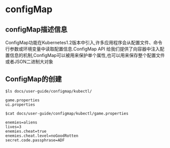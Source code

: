 # configMap

## configMap描述信息

ConfigMap功能在Kubernetes1.2版本中引入,许多应用程序会从配置文件、命令行参数或环境变量中读取配置信息.ConfigMap API 给我们提供了向容器中注入配置信息的机制,ConfigMap可以被用来保护单个属性,也可以用来保存整个配置文件或者JSON二进制大对象

## ConfigMap的创建

```shell $ls docs/user-guide/configmap/kubectl/
$ls docs/user-guide/configmap/kubectl/

game.properties
ui.properties
```

```shell
$cat docs/user-guide/configmap/kubectl/game.properties

enemies=aliens
lives=3
enemies.cheat=true
enemies.cheat.level=noGoodRotten
secret.code.passphrase=ADF
```



```

```